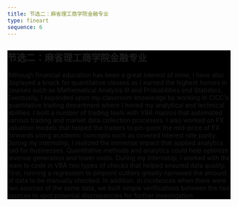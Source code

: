 ```yaml
---
title: 节选二：麻省理工商学院金融专业
type: fineart
sequence: 6
---
```

  <div class="col-sm-6 grid-reset">
    <div class="grid" style="background-color: #000;">
      <div class="content">
          <h2 class="title-effect mt-0">节选二：麻省理工商学院金融专业</h2>
          <p class="text-white text-justify">
            Although financial education has been a great interest of mine, I have also displayed a knack for quantitative classes as I earned the highest honors in courses such as Mathematical Analysis III and Probabilities and Statistics. Eventually, I expanded upon my classroom knowledge by working in CICC’s quantitative trading department where I honed my analytical and technical abilities. I built a number of trading tools with VBA macros that automated various trading and market data collection processes. I also worked on FX valuation models that helped the traders to pin-point the mid-price of FX forwards using academic concepts such as covered interest rate parity. During my internship, I realized the immense impact that applied analytics had for businesses. Quantitative methods and analytics could help optimize revenue generation and lower costs. During my internship, I worked with the team to code in VBA two types of checks that helped ensured data quality. First, running a regression to pinpoint outliers greatly narrowed the amount of data to be manually checked. In addition, in incidences when there were two sources of the same data, we built simple verifications between the two sources to spot potential discrepancies for further investigation.
          </p>
      </div>
    </div>
  </div>